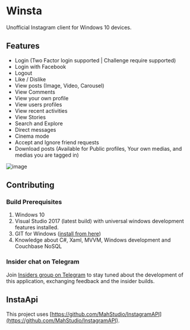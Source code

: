 # Winsta

Unofficial Instagram client for Windows 10 devices.

## Features
- Login (Two Factor login supported | Challenge require supported)
- Login with Facebook
- Logout
- Like / Dislike
- View posts (Image, Video, Carousel)
- View Comments
- View your own profile
- View users profiles
- View recent activities
- View Stories
- Search and Explore
- Direct messages
- Cinema mode
- Accept and Ignore friend requests
- Download posts (Available for Public profiles, Your own medias, and medias you are tagged in)

![image](https://user-images.githubusercontent.com/22152065/41449041-de216aa4-7073-11e8-9deb-89295b9a247c.png)


## Contributing

### Build Prerequisites

1. Windows 10
2. Visual Studio 2017 (latest build) with universal windows development features installed.
3. GIT for Windows ([install from here](http://gitforwindows.org/))
4. Knowledge about C#, Xaml, MVVM, Windows development and Couchbase NoSQL

### Insider chat on Telegram

Join [Insiders group on Telegram](https://t.me/joinchat/DQwGRg9P42TzBSJgGOYoJw) to stay tuned about the development of this application, exchanging feedback and the insider builds.

## InstaApi

This project uses [https://github.com/MahStudio/InstagramAPI](https://github.com/MahStudio/InstagramAPI).

